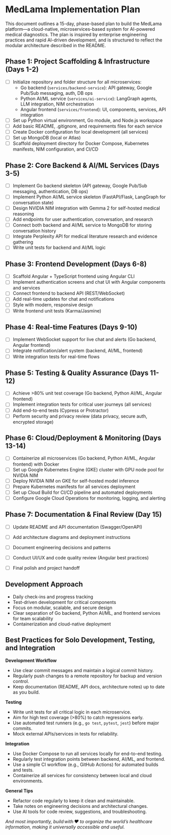 # MedLama Implementation Plan

This document outlines a 15-day, phase-based plan to build the MedLama platform—a cloud-native, microservices-based system for AI-powered medical diagnostics. The plan is inspired by enterprise engineering practices and rapid AI-driven development, and is structured to reflect the modular architecture described in the README.

## Phase 1: Project Scaffolding & Infrastructure (Days 1-2)
- [ ] Initialize repository and folder structure for all microservices:
    - Go backend (`services/backend-service`): API gateway, Google Pub/Sub messaging, auth, DB ops
    - Python AI/ML service (`services/ai-service`): LangGraph agents, LLM integration, NIM orchestration
    - Angular frontend (`services/frontend`): UI, components, services, API integration
- [ ] Set up Python virtual environment, Go module, and Node.js workspace
- [ ] Add basic README, .gitignore, and requirements files for each service
- [ ] Create Docker configuration for local development (all services)
- [ ] Set up MongoDB (local or Atlas)
- [ ] Scaffold deployment directory for Docker Compose, Kubernetes manifests, NIM configuration, and CI/CD

## Phase 2: Core Backend & AI/ML Services (Days 3-5)
- [ ] Implement Go backend skeleton (API gateway, Google Pub/Sub messaging, authentication, DB ops)
- [ ] Implement Python AI/ML service skeleton (FastAPI/Flask, LangGraph for conversation state)
- [ ] Design NVIDIA NIM integration with Gemma 2 for self-hosted medical reasoning
- [ ] Add endpoints for user authentication, conversation, and research
- [ ] Connect both backend and AI/ML service to MongoDB for storing conversation history
- [ ] Integrate Perplexity API for medical literature research and evidence gathering
- [ ] Write unit tests for backend and AI/ML logic

## Phase 3: Frontend Development (Days 6-8)
- [ ] Scaffold Angular + TypeScript frontend using Angular CLI
- [ ] Implement authentication screens and chat UI with Angular components and services
- [ ] Connect frontend to backend API (REST/WebSocket)
- [ ] Add real-time updates for chat and notifications
- [ ] Style with modern, responsive design
- [ ] Write frontend unit tests (Karma/Jasmine)

## Phase 4: Real-time Features (Days 9-10)
- [ ] Implement WebSocket support for live chat and alerts (Go backend, Angular frontend)
- [ ] Integrate notification/alert system (backend, AI/ML, frontend)
- [ ] Write integration tests for real-time flows

## Phase 5: Testing & Quality Assurance (Days 11-12)
- [ ] Achieve >80% unit test coverage (Go backend, Python AI/ML, Angular frontend)
- [ ] Implement integration tests for critical user journeys (all services)
- [ ] Add end-to-end tests (Cypress or Protractor)
- [ ] Perform security and privacy review (data privacy, secure auth, encrypted storage)

## Phase 6: Cloud/Deployment & Monitoring (Days 13-14)
- [ ] Containerize all microservices (Go backend, Python AI/ML, Angular frontend) with Docker
- [ ] Set up Google Kubernetes Engine (GKE) cluster with GPU node pool for NVIDIA NIM
- [ ] Deploy NVIDIA NIM on GKE for self-hosted model inference
- [ ] Prepare Kubernetes manifests for all services deployment
- [ ] Set up Cloud Build for CI/CD pipeline and automated deployments
- [ ] Configure Google Cloud Operations for monitoring, logging, and alerting

## Phase 7: Documentation & Final Review (Day 15)
- [ ] Update README and API documentation (Swagger/OpenAPI)
- [ ] Add architecture diagrams and deployment instructions
- [ ] Document engineering decisions and patterns
- [ ] Conduct UI/UX and code quality review (Angular best practices)
- [ ] Final polish and project handoff


## Development Approach
- Daily check-ins and progress tracking
- Test-driven development for critical components
- Focus on modular, scalable, and secure design
- Clear separation of Go backend, Python AI/ML, and frontend services for team scalability
- Containerization and cloud-native deployment



## Best Practices for Solo Development, Testing, and Integration

**Development Workflow**
- Use clear commit messages and maintain a logical commit history.
- Regularly push changes to a remote repository for backup and version control.
- Keep documentation (README, API docs, architecture notes) up to date as you build.

**Testing**
- Write unit tests for all critical logic in each microservice.
- Aim for high test coverage (>80%) to catch regressions early.
- Use automated test runners (e.g., `go test`, `pytest`, `jest`) before major commits.
- Mock external APIs/services in tests for reliability.

**Integration**
- Use Docker Compose to run all services locally for end-to-end testing.
- Regularly test integration points between backend, AI/ML, and frontend.
- Use a simple CI workflow (e.g., GitHub Actions) for automated builds and tests.
- Containerize all services for consistency between local and cloud environments.

**General Tips**
- Refactor code regularly to keep it clean and maintainable.
- Take notes on engineering decisions and architectural changes.
- Use AI tools for code review, suggestions, and troubleshooting.


*And most importantly, build with ❤️ to organize the world’s healthcare information, making it universally accessible and useful.*
